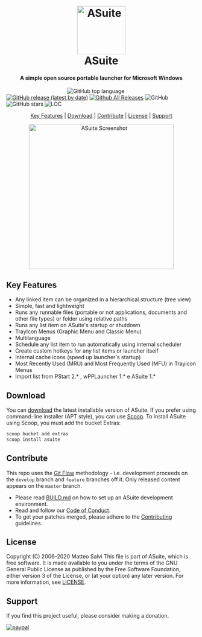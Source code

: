 <h1 align="center">
  <br>
  <a href="https://github.com/salvadorbs/Asuite"><img src="https://i.imgur.com/iKPAPkD.png" alt="ASuite" width="128"></a>
  <br>
  ASuite
  <br>
</h1>

<h4 align="center">A simple open source portable launcher for Microsoft Windows</h4>

&nbsp;&nbsp;&nbsp;&nbsp;&nbsp;&nbsp;&nbsp;&nbsp;&nbsp;&nbsp;&nbsp;&nbsp;&nbsp;&nbsp;&nbsp;&nbsp;&nbsp;&nbsp;&nbsp;&nbsp;
&nbsp;&nbsp;&nbsp;&nbsp;&nbsp;&nbsp;&nbsp;&nbsp;&nbsp;&nbsp;&nbsp;&nbsp;&nbsp;&nbsp;&nbsp;&nbsp;&nbsp;&nbsp;&nbsp;
![GitHub top language](https://img.shields.io/github/languages/top/salvadorbs/asuite)
[![GitHub release (latest by date)](https://img.shields.io/github/v/release/salvadorbs/asuite)](https://github.com/salvadorbs/asuite/releases)
[![Github All Releases](https://img.shields.io/github/downloads/salvadorbs/asuite/total.svg)](https://github.com/salvadorbs/asuite/releases)
![GitHub](https://img.shields.io/github/license/salvadorbs/asuite)
![GitHub stars](https://img.shields.io/github/stars/salvadorbs/asuite)
![LOC](https://tokei.rs/b1/github/salvadorbs/asuite)

<p align="center">
  <a href="#key-features">Key Features</a> |
  <a href="#download">Download</a> |
  <a href="#contribute">Contribute</a> |
  <a href="#license">License</a> |
  <a href="#support">Support</a>
</p>

<p align="center"><img src="https://i.imgur.com/dKCmMWl.png" align="center"
     alt="ASuite Screenshot" width="384"></p>

## Key Features

* Any linked item can be organized in a hierarchical structure (tree view)
* Simple, fast and lightweight
* Runs any runnable files (portable or not applications, documents and other file types) or folder using relative paths
* Runs any list item on ASuite's startup or shutdown
* TrayIcon Menus (Graphic Menu and Classic Menu)
* Multilanguage
* Schedule any list item to run automatically using internal scheduler
* Create custom hotkeys for any list items or launcher itself
* Internal cache icons (speed up launcher's startup)
* Most Recently Used (MRU) and Most Frequently Used (MFU) in Trayicon Menus
* Import list from PStart 2.* , wPPLauncher 1.* e ASuite 1.*

## Download
You can [download](https://github.com/salvadorbs/asuite/releases/tag/v2.0.0) the latest installable version of ASuite. If you prefer using command-line installer (APT style), you can use <a href="https://github.com/lukesampson/scoop#installation">Scoop</a>. To install ASuite using Scoop, you must add the bucket Extras:

```powershell
scoop bucket add extras
scoop install asuite
```

## Contribute

This repo uses the [Git Flow](http://nvie.com/posts/a-successful-git-branching-model/) methodology - i.e. development proceeds on the `develop` branch and `feature` branches off it. Only released content appears on the `master` branch.

* Please read [BUILD.md](https://github.com/salvadorbs/ASuite/blob/master/BUILD.md) on how to set up an ASuite development environment.
* Read and follow our [Code of Conduct](https://github.com/salvadorbs/ASuite/blob/master/CODE_OF_CONDUCT.md).
* To get your patches merged, please adhere to the [Contributing](https://github.com/salvadorbs/ASuite/blob/master/CONTRIBUTING.md) guidelines.

## License
Copyright (C) 2006-2020 Matteo Salvi
This file is part of ASuite, which is free software. It is made 
available to you under the terms of the GNU General Public License
as published by the Free Software Foundation, either version 3 of
the License, or (at your option) any later version. For more
information, see [LICENSE](https://github.com/salvadorbs/Asuite/blob/master/LICENSE).

## Support
If you find this project useful, please consider making a donation.

[![paypal](https://www.paypalobjects.com/en_US/i/btn/btn_donateCC_LG.gif)](https://www.paypal.com/cgi-bin/webscr?cmd=_s-xclick&hosted_button_id=QYASG6DPAYSXW)
